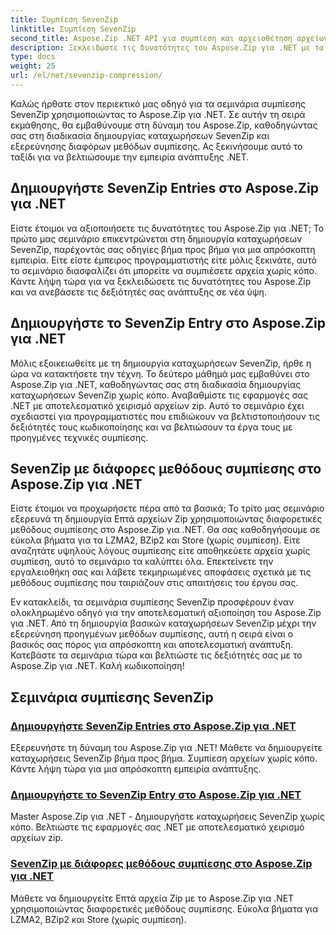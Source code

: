 ```yaml
---
title: Συμπίεση SevenZip
linktitle: Συμπίεση SevenZip
second_title: Aspose.Zip .NET API για συμπίεση και αρχειοθέτηση αρχείων
description: Ξεκλειδώστε τις δυνατότητες του Aspose.Zip για .NET με τα σεμινάρια συμπίεσης SevenZip. Δημιουργήστε χωρίς κόπο καταχωρήσεις SevenZip και εξερευνήστε διάφορες μεθόδους συμπίεσης.
type: docs
weight: 25
url: /el/net/sevenzip-compression/
---
```



Καλώς ήρθατε στον περιεκτικό μας οδηγό για τα σεμινάρια συμπίεσης SevenZip χρησιμοποιώντας το Aspose.Zip για .NET. Σε αυτήν τη σειρά εκμάθησης, θα εμβαθύνουμε στη δύναμη του Aspose.Zip, καθοδηγώντας σας στη διαδικασία δημιουργίας καταχωρήσεων SevenZip και εξερεύνησης διαφόρων μεθόδων συμπίεσης. Ας ξεκινήσουμε αυτό το ταξίδι για να βελτιώσουμε την εμπειρία ανάπτυξης .NET.

## Δημιουργήστε SevenZip Entries στο Aspose.Zip για .NET

Είστε έτοιμοι να αξιοποιήσετε τις δυνατότητες του Aspose.Zip για .NET; Το πρώτο μας σεμινάριο επικεντρώνεται στη δημιουργία καταχωρήσεων SevenZip, παρέχοντάς σας οδηγίες βήμα προς βήμα για μια απρόσκοπτη εμπειρία. Είτε είστε έμπειρος προγραμματιστής είτε μόλις ξεκινάτε, αυτό το σεμινάριο διασφαλίζει ότι μπορείτε να συμπιέσετε αρχεία χωρίς κόπο. Κάντε λήψη τώρα για να ξεκλειδώσετε τις δυνατότητες του Aspose.Zip και να ανεβάσετε τις δεξιότητές σας ανάπτυξης σε νέα ύψη.

## Δημιουργήστε το SevenZip Entry στο Aspose.Zip για .NET

Μόλις εξοικειωθείτε με τη δημιουργία καταχωρήσεων SevenZip, ήρθε η ώρα να κατακτήσετε την τέχνη. Το δεύτερο μάθημά μας εμβαθύνει στο Aspose.Zip για .NET, καθοδηγώντας σας στη διαδικασία δημιουργίας καταχωρήσεων SevenZip χωρίς κόπο. Αναβαθμίστε τις εφαρμογές σας .NET με αποτελεσματικό χειρισμό αρχείων zip. Αυτό το σεμινάριο έχει σχεδιαστεί για προγραμματιστές που επιδιώκουν να βελτιστοποιήσουν τις δεξιότητές τους κωδικοποίησης και να βελτιώσουν τα έργα τους με προηγμένες τεχνικές συμπίεσης.

## SevenZip με διάφορες μεθόδους συμπίεσης στο Aspose.Zip για .NET

Είστε έτοιμοι να προχωρήσετε πέρα από τα βασικά; Το τρίτο μας σεμινάριο εξερευνά τη δημιουργία Επτά αρχείων Zip χρησιμοποιώντας διαφορετικές μεθόδους συμπίεσης στο Aspose.Zip για .NET. Θα σας καθοδηγήσουμε σε εύκολα βήματα για τα LZMA2, BZip2 και Store (χωρίς συμπίεση). Είτε αναζητάτε υψηλούς λόγους συμπίεσης είτε αποθηκεύετε αρχεία χωρίς συμπίεση, αυτό το σεμινάριο τα καλύπτει όλα. Επεκτείνετε την εργαλειοθήκη σας και λάβετε τεκμηριωμένες αποφάσεις σχετικά με τις μεθόδους συμπίεσης που ταιριάζουν στις απαιτήσεις του έργου σας.

Εν κατακλείδι, τα σεμινάρια συμπίεσης SevenZip προσφέρουν έναν ολοκληρωμένο οδηγό για την αποτελεσματική αξιοποίηση του Aspose.Zip για .NET. Από τη δημιουργία βασικών καταχωρήσεων SevenZip μέχρι την εξερεύνηση προηγμένων μεθόδων συμπίεσης, αυτή η σειρά είναι ο βασικός σας πόρος για απρόσκοπτη και αποτελεσματική ανάπτυξη. Κατεβάστε τα σεμινάρια τώρα και βελτιώστε τις δεξιότητές σας με το Aspose.Zip για .NET. Καλή κωδικοποίηση!
## Σεμινάρια συμπίεσης SevenZip
### [Δημιουργήστε SevenZip Entries στο Aspose.Zip για .NET](./create-sevenzip-entries/)
Εξερευνήστε τη δύναμη του Aspose.Zip για .NET! Μάθετε να δημιουργείτε καταχωρήσεις SevenZip βήμα προς βήμα. Συμπίεση αρχείων χωρίς κόπο. Κάντε λήψη τώρα για μια απρόσκοπτη εμπειρία ανάπτυξης.
### [Δημιουργήστε το SevenZip Entry στο Aspose.Zip για .NET](./create-sevenzip-entry/)
Master Aspose.Zip για .NET - Δημιουργήστε καταχωρήσεις SevenZip χωρίς κόπο. Βελτιώστε τις εφαρμογές σας .NET με αποτελεσματικό χειρισμό αρχείων zip.
### [SevenZip με διάφορες μεθόδους συμπίεσης στο Aspose.Zip για .NET](./sevenzip-various-compression-methods/)
Μάθετε να δημιουργείτε Επτά αρχεία Zip με το Aspose.Zip για .NET χρησιμοποιώντας διαφορετικές μεθόδους συμπίεσης. Εύκολα βήματα για LZMA2, BZip2 και Store (χωρίς συμπίεση).